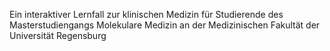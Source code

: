 Ein interaktiver Lernfall zur klinischen Medizin für Studierende des Masterstudiengangs Molekulare Medizin an der Medizinischen Fakultät der Universität Regensburg
